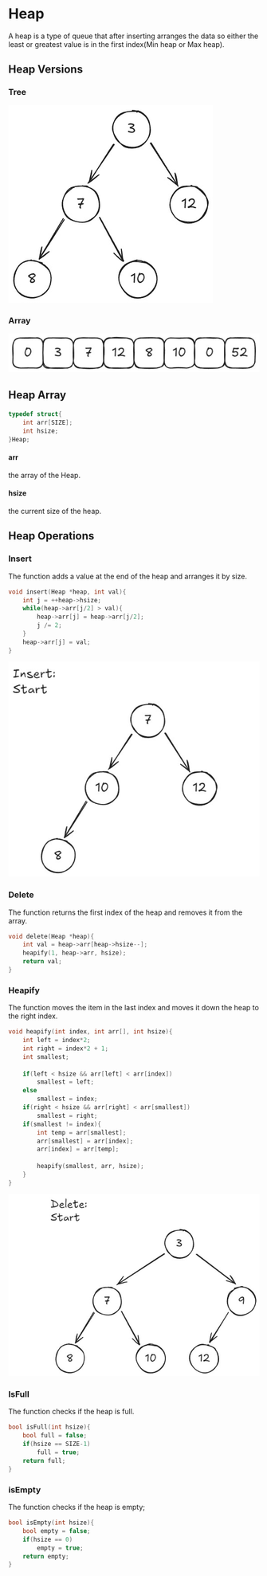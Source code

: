 # Heap

A heap is a type of queue that after inserting arranges the data so either
the least or greatest value is in the first index(Min heap or Max heap).

## Heap Versions

### Tree
![Heap_Tree](Images/Heap_Tree.png)
### Array
![Heap_Array](Images/Heap_Array.png)

## Heap Array
```c
typedef struct{
    int arr[SIZE];
    int hsize;
}Heap;
```


#### arr
the array of the Heap.

#### hsize
the current size of the heap.

## Heap Operations
### Insert
The function adds a value at the end of the heap and arranges it by size.
```c
void insert(Heap *heap, int val){
    int j = ++heap->hsize;
    while(heap->arr[j/2] > val){
        heap->arr[j] = heap->arr[j/2];
        j /= 2;
    }
    heap->arr[j] = val;
}
```

![insert_gif](Images/Heap_Insert.gif)
### Delete
The function returns the first index of the heap and removes it from the array.

```c
void delete(Heap *heap){
    int val = heap->arr[heap->hsize--];
    heapify(1, heap->arr, hsize);
    return val;
}
```
### Heapify
The function moves the item in the last index and moves it down the heap
to the right index.
```c
void heapify(int index, int arr[], int hsize){
    int left = index*2;
    int right = index*2 + 1;
    int smallest;

    if(left < hsize && arr[left] < arr[index])
        smallest = left;
    else
        smallest = index;
    if(right < hsize && arr[right] < arr[smallest])
        smallest = right;
    if(smallest != index){
        int temp = arr[smallest];
        arr[smallest] = arr[index];
        arr[index] = arr[temp];

        heapify(smallest, arr, hsize);
    }
}

```
![insert_gif](Images/Heap_Delete.gif)
### IsFull
The function checks if the heap is full.
```c
bool isFull(int hsize){
    bool full = false;
    if(hsize == SIZE-1)
        full = true;
    return full;
}
```

### isEmpty
The function checks if the heap is empty;

```c
bool isEmpty(int hsize){
    bool empty = false;
    if(hsize == 0)
        empty = true;
    return empty;
}
```
